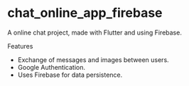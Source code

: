 # chat_online_app_firebase

A online chat project, made with Flutter and using Firebase.

Features

- Exchange of messages and images between users.
- Google Authentication.
- Uses Firebase for data persistence. 
